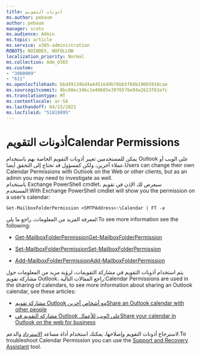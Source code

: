 ```yaml
---
title: أذونات التقويم
ms.author: pebaum
author: pebaum
manager: scotv
ms.audience: Admin
ms.topic: article
ms.service: o365-administration
ROBOTS: NOINDEX, NOFOLLOW
localization_priority: Normal
ms.collection: Adm_O365
ms.custom:
- "3800009"
- "611"
ms.openlocfilehash: bbd49134bd4a4451649b76bb5f60b19065910cae
ms.sourcegitcommit: 8bc60ec34bc1e40685e3976576e04a2623f63a7c
ms.translationtype: MT
ms.contentlocale: ar-SA
ms.lasthandoff: 04/15/2021
ms.locfileid: "51819895"
---
```

# <a name="calendar-permissions"></a><span data-ttu-id="7e735-102">أذونات التقويم</span><span class="sxs-lookup"><span data-stu-id="7e735-102">Calendar Permissions</span></span>

<span data-ttu-id="7e735-103">يمكن للمستخدمين تغيير أذونات التقويم الخاصة بهم باستخدام Outlook على الويب أو عملاء آخرين، ولكن كمسؤول قد تحتاج إلى التحقق أيضا.</span><span class="sxs-lookup"><span data-stu-id="7e735-103">Users can change their own Calendar Permissions with Outlook on the Web or other clients, but as an admin you may need to investigate as well.</span></span>  
<span data-ttu-id="7e735-104">باستخدام Exchange PowerShell cmdlet، سيعرض لك الإذن في تقويم المستخدم:</span><span class="sxs-lookup"><span data-stu-id="7e735-104">With Exchange PowerShell cmdlet will show you the permission on a user’s calendar:</span></span>

`Get-MailboxFolderPermission <SMTPAddress>:\Calendar | FT -a`

<span data-ttu-id="7e735-105">لمعرفة المزيد من المعلومات، راجع ما يلي:</span><span class="sxs-lookup"><span data-stu-id="7e735-105">To see more information see the following:</span></span>

- [<span data-ttu-id="7e735-106">Get-MailboxFolderPermission</span><span class="sxs-lookup"><span data-stu-id="7e735-106">Get-MailboxFolderPermission</span></span>](https://docs.microsoft.com/powershell/module/exchange/get-mailboxfolderpermission?view=exchange-ps)

- [<span data-ttu-id="7e735-107">Set-MailboxFolderPermission</span><span class="sxs-lookup"><span data-stu-id="7e735-107">Set-MailboxFolderPermission</span></span>](https://docs.microsoft.com/powershell/module/exchange/set-mailboxfolderpermission?view=exchange-ps)

- [<span data-ttu-id="7e735-108">Add-MailboxFolderPermission</span><span class="sxs-lookup"><span data-stu-id="7e735-108">Add-MailboxFolderPermission</span></span>](https://office.visualstudio.com/DefaultCollection/MAX/_queries/query/Add-MailboxFolderPermission)

<span data-ttu-id="7e735-109">يتم استخدام أذونات التقويم في مشاركة التقويمات، لرؤية مزيد من المعلومات حول مشاركة تقويم Outlook، راجع المقالات التالية:</span><span class="sxs-lookup"><span data-stu-id="7e735-109">Calendar Permissions are used in the sharing of calendars, to see more information about sharing an Outlook calendar, see these articles:</span></span>

- [<span data-ttu-id="7e735-110">مشاركة تقويم Outlook مع أشخاص آخرين</span><span class="sxs-lookup"><span data-stu-id="7e735-110">Share an Outlook calendar with other people</span></span>](https://support.office.com/article/353ed2c1-3ec5-449d-8c73-6931a0adab88)
- [<span data-ttu-id="7e735-111">مشاركة التقويم في Outlook على الويب للأعمال</span><span class="sxs-lookup"><span data-stu-id="7e735-111">Share your calendar in Outlook on the web for business</span></span>](https://support.office.com/article/7ecef8ae-139c-40d9-bae2-a23977ee58d5)

<span data-ttu-id="7e735-112">لاسترجاع أذونات التقويم وإصلاحها، يمكنك استخدام أداة مساعد [الاسترداد](https://support.microsoft.com/office/e90bb691-c2a7-4697-a94f-88836856c72f) والدعم.</span><span class="sxs-lookup"><span data-stu-id="7e735-112">To troubleshoot Calendar Permission you can use the [Support and Recovery Assistant](https://support.microsoft.com/office/e90bb691-c2a7-4697-a94f-88836856c72f) tool.</span></span>